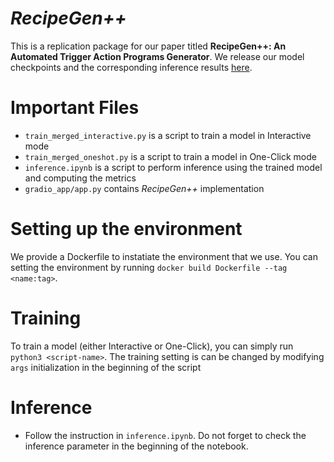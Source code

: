 # *RecipeGen++* 

This is a replication package for our paper titled **RecipeGen++: An Automated Trigger Action Programs Generator**.
We release our model checkpoints and the corresponding inference results [here](https://zenodo.org/record/6668462#.YrAMh6hByUk).

# Important Files
- `train_merged_interactive.py` is a script to train a model in Interactive mode
- `train_merged_oneshot.py` is a script to train a model in One-Click mode
- `inference.ipynb` is a script to perform inference using the trained model and computing the metrics
- `gradio_app/app.py` contains *RecipeGen++* implementation

# Setting up the environment
We provide a Dockerfile to instatiate the environment that we use. You can setting the environment by running `docker build Dockerfile --tag <name:tag>`.

# Training
To train a model (either Interactive or One-Click), you can simply run `python3 <script-name>`. The training setting is can be changed by modifying `args` initialization in the beginning of the script

# Inference
- Follow the instruction in `inference.ipynb`. Do not forget to check the inference parameter in the beginning of the notebook.